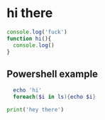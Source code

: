 # hi there
```javascript
console.log('fuck')
function hi(){
  console.log()   
}
```

## Powershell example
```powershell
  echo 'hi'
  foreach($i in ls){echo $i}
```

  ```python
  print('hey there')
  ```
